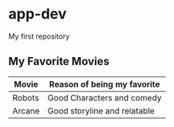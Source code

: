 # app-dev
My first repository
## My Favorite Movies
|  Movie  | Reason of being my favorite |
| ------- | --------------------------- |
|  Robots |Good Characters and comedy   |
|  Arcane |Good storyline and relatable |
